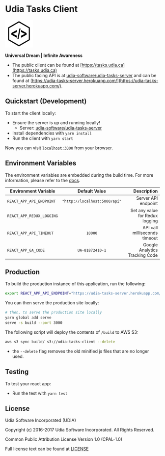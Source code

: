 # Udia Tasks Client

![UDIA](logo.png)

**Universal Dream | Infinite Awareness**

* The public client can be found at [https://tasks.udia.ca](https://tasks.udia.ca)
* The public facing API is at [udia-software/udia-tasks-server](https://github.com/udia-software/udia-tasks-server) and can be found at [https://udia-tasks-server.herokuapp.com/](https://udia-tasks-server.herokuapp.com/).

## Quickstart (Development)

To start the client locally:

  * Ensure the server is up and running locally!
    * Server: [udia-software/udia-tasks-server](https://github.com/udia-software/udia-tasks-server)
  * Install dependencies with `yarn install`
  * Run the client with `yarn start`

Now you can visit [`localhost:3000`](http://localhost:3000) from your browser.

## Environment Variables

The environment variables are embedded during the build time. For more information, please refer to the [docs](https://github.com/facebookincubator/create-react-app/blob/master/packages/react-scripts/template/README.md#adding-custom-environment-variables).

| Environment Variable      | Default Value                 | Description                     |
| ------------------------- |:-----------------------------:| -------------------------------:|
| `REACT_APP_API_ENDPOINT`  | `"http://localhost:5000/api"` | Server API endpoint             |
| `REACT_APP_REDUX_LOGGING` | ` `                           | Set any value for Redux logging |
| `REACT_APP_API_TIMEOUT`   | `10000`                       | API call milliseconds timeout   |
| `REACT_APP_GA_CODE`       | `UA-81872410-1`               | Google Analytics Tracking Code  |

## Production

To build the production instance of this application, run the following:

```bash
export REACT_APP_API_ENDPOINT="https://udia-tasks-server.herokuapp.com/api" && yarn build
```

You can then serve the production site locally:
```bash
# then, to serve the production site locally
yarn global add serve
serve -s build --port 3000
```

The following script will deploy the contents of `/build` to AWS S3:
```bash
aws s3 sync build/ s3://udia-tasks-client --delete
```
* the `--delete` flag removes the old minified js files that are no longer used.

## Testing

To test your react app:

  * Run the test with `yarn test`

## License

Udia Software Incorporated (UDIA)

Copyright (c) 2016-2017 Udia Software Incorporated. All Rights Reserved.

Common Public Attribution License Version 1.0 (CPAL-1.0)

Full license text can be found at [LICENSE](LICENSE)
